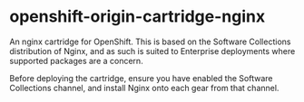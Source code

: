 openshift-origin-cartridge-nginx
================================

An nginx cartridge for OpenShift. This is based on the Software Collections distribution of Nginx, and as such is suited to Enterprise deployments where supported packages are a concern.

Before deploying the cartridge, ensure you have enabled the Software Collections channel, and install Nginx onto each gear from that channel.
